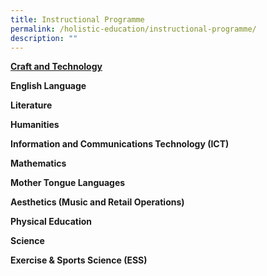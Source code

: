 ```yaml
---
title: Instructional Programme
permalink: /holistic-education/instructional-programme/
description: ""
---
```

**[Craft and Technology](/instructional-programme/craftandtech/)**

**English Language**

**Literature**

**Humanities**

**Information and Communications Technology (ICT)**

**Mathematics**

**Mother Tongue Languages**

**Aesthetics (Music and Retail Operations)**

**Physical Education**

**Science**

**Exercise & Sports Science (ESS)**